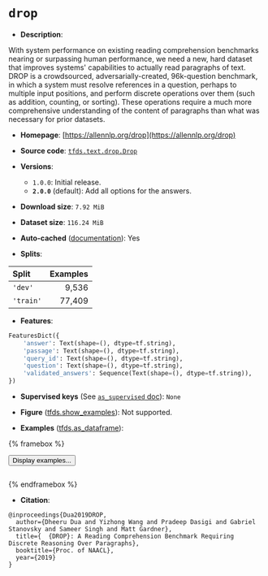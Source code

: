 <div itemscope itemtype="http://schema.org/Dataset">
  <div itemscope itemprop="includedInDataCatalog" itemtype="http://schema.org/DataCatalog">
    <meta itemprop="name" content="TensorFlow Datasets" />
  </div>
  <meta itemprop="name" content="drop" />
  <meta itemprop="description" content="With system performance on existing reading comprehension benchmarks nearing or&#10;surpassing human performance, we need a new, hard dataset that improves systems&#x27;&#10;capabilities to actually read paragraphs of text. DROP is a crowdsourced,&#10;adversarially-created, 96k-question benchmark, in which a system must resolve&#10;references in a question, perhaps to multiple input positions, and perform&#10;discrete operations over them (such as addition, counting, or sorting). These&#10;operations require a much more comprehensive understanding of the content of&#10;paragraphs than what was necessary for prior datasets.&#10;&#10;To use this dataset:&#10;&#10;```python&#10;import tensorflow_datasets as tfds&#10;&#10;ds = tfds.load(&#x27;drop&#x27;, split=&#x27;train&#x27;)&#10;for ex in ds.take(4):&#10;  print(ex)&#10;```&#10;&#10;See [the guide](https://www.tensorflow.org/datasets/overview) for more&#10;informations on [tensorflow_datasets](https://www.tensorflow.org/datasets).&#10;&#10;" />
  <meta itemprop="url" content="https://www.tensorflow.org/datasets/catalog/drop" />
  <meta itemprop="sameAs" content="https://allennlp.org/drop" />
  <meta itemprop="citation" content="@inproceedings{Dua2019DROP,&#10;  author={Dheeru Dua and Yizhong Wang and Pradeep Dasigi and Gabriel Stanovsky and Sameer Singh and Matt Gardner},&#10;  title={  {DROP}: A Reading Comprehension Benchmark Requiring Discrete Reasoning Over Paragraphs},&#10;  booktitle={Proc. of NAACL},&#10;  year={2019}&#10;}" />
</div>

# `drop`


*   **Description**:

With system performance on existing reading comprehension benchmarks nearing or
surpassing human performance, we need a new, hard dataset that improves systems'
capabilities to actually read paragraphs of text. DROP is a crowdsourced,
adversarially-created, 96k-question benchmark, in which a system must resolve
references in a question, perhaps to multiple input positions, and perform
discrete operations over them (such as addition, counting, or sorting). These
operations require a much more comprehensive understanding of the content of
paragraphs than what was necessary for prior datasets.

*   **Homepage**: [https://allennlp.org/drop](https://allennlp.org/drop)

*   **Source code**:
    [`tfds.text.drop.Drop`](https://github.com/tensorflow/datasets/tree/master/tensorflow_datasets/text/drop/drop.py)

*   **Versions**:

    *   `1.0.0`: Initial release.
    *   **`2.0.0`** (default): Add all options for the answers.

*   **Download size**: `7.92 MiB`

*   **Dataset size**: `116.24 MiB`

*   **Auto-cached**
    ([documentation](https://www.tensorflow.org/datasets/performances#auto-caching)):
    Yes

*   **Splits**:

Split     | Examples
:-------- | -------:
`'dev'`   | 9,536
`'train'` | 77,409

*   **Features**:

```python
FeaturesDict({
    'answer': Text(shape=(), dtype=tf.string),
    'passage': Text(shape=(), dtype=tf.string),
    'query_id': Text(shape=(), dtype=tf.string),
    'question': Text(shape=(), dtype=tf.string),
    'validated_answers': Sequence(Text(shape=(), dtype=tf.string)),
})
```

*   **Supervised keys** (See
    [`as_supervised` doc](https://www.tensorflow.org/datasets/api_docs/python/tfds/load#args)):
    `None`

*   **Figure**
    ([tfds.show_examples](https://www.tensorflow.org/datasets/api_docs/python/tfds/visualization/show_examples)):
    Not supported.

*   **Examples**
    ([tfds.as_dataframe](https://www.tensorflow.org/datasets/api_docs/python/tfds/as_dataframe)):

<!-- mdformat off(HTML should not be auto-formatted) -->

{% framebox %}

<button id="displaydataframe">Display examples...</button>
<div id="dataframecontent" style="overflow-x:auto"></div>
<script src="https://www.gstatic.com/external_hosted/jquery2.min.js"></script>
<script>
var url = "https://storage.googleapis.com/tfds-data/visualization/dataframe/drop-2.0.0.html";
$(document).ready(() => {
  $("#displaydataframe").click((event) => {
    // Disable the button after clicking (dataframe loaded only once).
    $("#displaydataframe").prop("disabled", true);

    // Pre-fetch and display the content
    $.get(url, (data) => {
      $("#dataframecontent").html(data);
    }).fail(() => {
      $("#dataframecontent").html(
        'Error loading examples. If the error persist, please open '
        + 'a new issue.'
      );
    });
  });
});
</script>

{% endframebox %}

<!-- mdformat on -->

*   **Citation**:

```
@inproceedings{Dua2019DROP,
  author={Dheeru Dua and Yizhong Wang and Pradeep Dasigi and Gabriel Stanovsky and Sameer Singh and Matt Gardner},
  title={  {DROP}: A Reading Comprehension Benchmark Requiring Discrete Reasoning Over Paragraphs},
  booktitle={Proc. of NAACL},
  year={2019}
}
```

